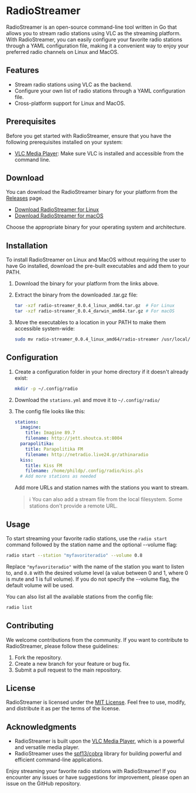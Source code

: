 # RadioStreamer

RadioStreamer is an open-source command-line tool written in Go that allows you to stream radio stations using VLC as the streaming platform. With RadioStreamer, you can easily configure your favorite radio stations through a YAML configuration file, making it a convenient way to enjoy your preferred radio channels on Linux and MacOS.

## Features

- Stream radio stations using VLC as the backend.
- Configure your own list of radio stations through a YAML configuration file.
- Cross-platform support for Linux and MacOS.

## Prerequisites

Before you get started with RadioStreamer, ensure that you have the following prerequisites installed on your system:

- [VLC Media Player](https://www.videolan.org/vlc/index.html): Make sure VLC is installed and accessible from the command line.

## Download

You can download the RadioStreamer binary for your platform from the [Releases](https://github.com/phildp/radio-streamer/releases) page.

- [Download RadioStreamer for Linux](https://github.com/phildp/radio-streamer/releases/latest/download/radio-streamer_0.0.4_linux_amd64.tar.gz)
- [Download RadioStreamer for macOS](https://github.com/phildp/radio-streamer/releases/latest/download/radio-streamer_0.0.4_darwin_amd64.tar.gz)

Choose the appropriate binary for your operating system and architecture.


## Installation
To install RadioStreamer on Linux and MacOS without requiring the user to have Go installed, download the pre-built executables and add them to your PATH.

1. Download the binary for your platform from the links above.
2. Extract the binary from the downloaded .tar.gz file:

   ```bash
   tar -xzf radio-streamer_0.0.4_linux_amd64.tar.gz  # For Linux
   tar -xzf radio-streamer_0.0.4_darwin_amd64.tar.gz # For macOS

3. Move the executables to a location in your PATH to make them accessible system-wide:

	```bash
	sudo mv radio-streamer_0.0.4_linux_amd64/radio-streamer /usr/local/bin/radio
	```

## Configuration

1. Create a configuration folder in your home directory if it doesn't already exist:

	```bash
	mkdir -p ~/.config/radio
	```

2. Download the `stations.yml` and move it to `~/.config/radio/`


3. The config file looks like this:

    ```yaml
    stations:
	  imagine: 
	    title: Imagine 89.7
	    filename: http://jett.shoutca.st:8004
	  parapolitika: 
	    title: Parapolitika FM
	    filename: http://netradio.live24.gr/athinaradio
	  kiss:
	    title: Kiss FM
	    filename: /home/phildp/.config/radio/kiss.pls
      # Add more stations as needed
    ```

   Add more URLs and station names with the stations you want to stream.

   > :information_source: You can also add a stream file from the local filesystem. Some stations don't provide a remote URL.


## Usage

To start streaming your favorite radio stations, use the `radio start` command followed by the station name and the optional --volume flag:

```bash
radio start --station "myfavoriteradio" --volume 0.8
```

Replace `"myfavoriteradio"` with the name of the station you want to listen to, and `0.8` with the desired volume level (a value between 0 and 1, where 0 is mute and 1 is full volume). If you do not specify the --volume flag, the default volume will be used.

You can also list all the available stations from the config file:

```bash
radio list
```


## Contributing

We welcome contributions from the community. If you want to contribute to RadioStreamer, please follow these guidelines:

1. Fork the repository.
2. Create a new branch for your feature or bug fix.
3. Submit a pull request to the main repository.

## License

RadioStreamer is licensed under the [MIT License](LICENSE). Feel free to use, modify, and distribute it as per the terms of the license.

## Acknowledgments

- RadioStreamer is built upon the [VLC Media Player](https://www.videolan.org/vlc/index.html), which is a powerful and versatile media player.
- RadioStreamer uses the [spf13/cobra](https://github.com/spf13/cobra) library for building powerful and efficient command-line applications.

Enjoy streaming your favorite radio stations with RadioStreamer! If you encounter any issues or have suggestions for improvement, please open an issue on the GitHub repository.